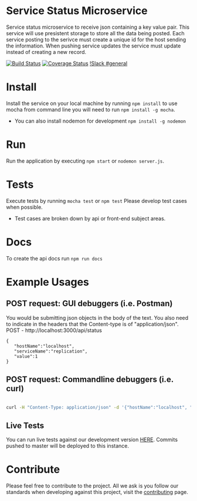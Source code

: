 # Service Status Microservice
Service status microservice to receive json containing a key value pair. This service will use presistent storage to store all the data being posted. Each service posting to the serivce must create a unique id for the host sending the information. When pushing service updates the service must update instead of creating a new record. 

[![Build Status](https://travis-ci.org/BondAnthony/status-service.svg?branch=master)](https://travis-ci.org/BondAnthony/status-service) [![Coverage Status](https://coveralls.io/repos/github/BondAnthony/status-service/badge.svg?branch=master)](https://coveralls.io/github/BondAnthony/status-service?branch=master) [!Slack #general](http://slack-invite.cfapps.io)

# Install 
Install the service on your local machine by running ```npm install``` to use mocha from command line you will need to run ```npm install -g mocha```.
- You can also install nodemon for development ```npm install -g nodemon```

# Run
Run the application by executing ```npm start``` or ```nodemon server.js```.

# Tests
Execute tests by running ```mocha test``` or ```npm test```
Please develop test cases when possible.
- Test cases are broken down by api or front-end subject areas.
# Docs
To create the api docs run ```npm run docs```

# Example Usages
## POST request: GUI debuggers (i.e. Postman)

You would be submitting json objects in the body of the text. You also need to indicate in the headers that the Content-type is of "application/json".
POST - http://localhost:3000/api/status
```
{
   "hostName":"localhost",
   "serviceName":"replication",
   "value":1
}
```

## POST request: Commandline debuggers (i.e. curl)

```bash

curl -H "Content-Type: application/json" -d '{"hostName":"localhost", "serviceName":"replication", "value":1}' http://localhost:3000/api/status

```

## Live Tests

You can run live tests against our development version [HERE](http://status-dev.cfapps.io/). Commits pushed to master will be deployed to this instance.

# Contribute
Please feel free to contribute to the project. All we ask is you follow our standards when developing against this project, visit the [contributing](CONTRIBUTING.md) page.